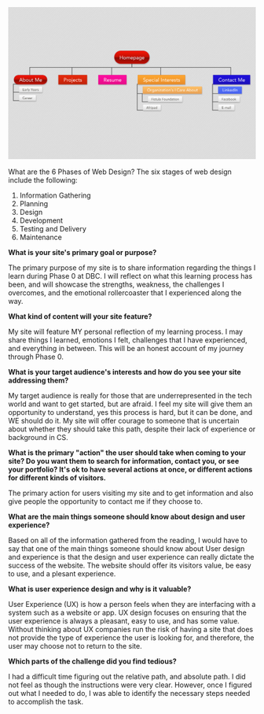<!---![Alt text](https://github.com/andriayr/Phase-0/blob/master/week-2/imgs/site-map.png)-->

![My site map](site-map.png)

What are the 6 Phases of Web Design?
The six stages of web design include the following:

1. Information Gathering
2. Planning
3. Design
4. Development
5. Testing and Delivery
6. Maintenance

<b>What is your site's primary goal or purpose?</b>

The primary purpose of my site is to share information regarding the things I learn during Phase 0 at DBC. I will reflect on what this learning process has been, and will showcase the strengths, weakness, the challenges I overcomes, and the emotional rollercoaster that I experienced along the way.

<b>What kind of content will your site feature?</b>

My site will feature MY personal reflection of my learning process. I may share things I learned, emotions I felt, challenges that I have experienced, and everything in between. This will be an honest account of my journey through Phase 0.

<b>What is your target audience's interests and how do you see your site addressing them?</b>

My target audience is really for those that are underrepresented in the tech world and want to get started, but are afraid. I feel my site will give them an opportunity to understand, yes this process is hard, but it can be done, and WE should do it. My site will offer courage to someone that is uncertain about whether they should take this path, despite their lack of experience or background in CS.


<b>What is the primary "action" the user should take when coming to your site? Do you want them to search for information, contact you, or see your portfolio? It's ok to have several actions at once, or different actions for different kinds of visitors.</b>

The primary action for users visiting my site and to get information and also give people the opportunity to contact me if they choose to.

<b>What are the main things someone should know about design and user experience?</b>

Based on all of the information gathered from the reading, I would have to say that one of the main things someone should know about User design and experience is that the design and user experience can really dictate the success of the website. The website should offer its visitors value, be easy to use, and a plesant experience.

<b>What is user experience design and why is it valuable?</b>

User Experience (UX) is how a person feels when they are interfacing with a system such as a website or app. UX design focuses on ensuring that the user experience is always a pleasant, easy to use, and has some value. Without thinking about UX companies run the risk of having a site that does not provide the type of experience the user is looking for, and therefore, the user may choose not to return to the site.

<b>Which parts of the challenge did you find tedious?</b>

I had a difficult time figuring out the relative path, and absolute path. I did not feel as though the instructions were very clear. However, once I figured out what I needed to do, I was able to identify the necessary steps needed to accomplish the task.